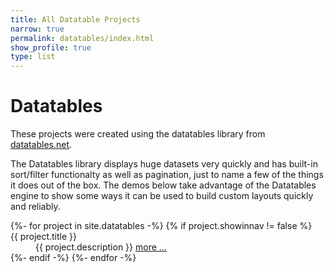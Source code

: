 ```yaml
---
title: All Datatable Projects
narrow: true
permalink: datatables/index.html
show_profile: true
type: list
---
```


<h1>Datatables</h1>
<p>These projects were created using the datatables library from <a href="https://datatables.net">datatables.net</a>.</p>
<p>The Datatables library displays huge datasets very quickly and has built-in sort/filter functionalty as well as pagination, just to name a few of the things it does out of the box. The demos below take advantage of the Datatables engine to show some ways it can be used to build custom layouts quickly and reliably.</p>

<dl class="row">
{%- for project in site.datatables -%}
{% if project.showinnav != false %}
<dt class="col-sm-3">{{ project.title }}</dt>
<dd class="col-sm-9">{{ project.description }} <a href="{{ site.baseurl }}{{ project.url }}">more &hellip;</a></dd>
{%- endif -%}
{%- endfor -%}
</dl>